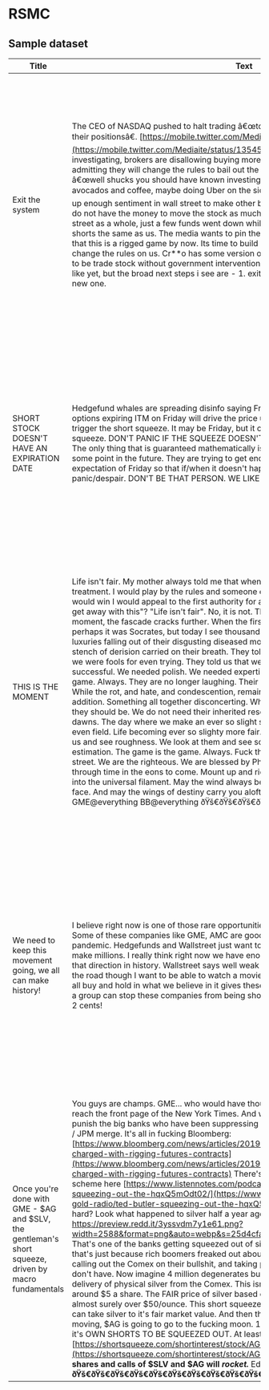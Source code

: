 # RSMC
## Sample dataset

|Title                                                                                                |Text                                                                                                                                                                                                                                                                                                                                                                                                                                                                                                                                                                                                                                                                                                                                                                                                                                                                                                                                                                                                                                                                                                                                                                                                                                                                                                                                                                                                                                                                                                                                                                                                                                                                                                                                                                                                                                                                                                                                                                                                                                                                                                                                                                                                                                          |Link                                                                                                   |Length|Summary                                                                                                                                                                                                                                                                                                                                                       |Score|
|-----------------------------------------------------------------------------------------------------|----------------------------------------------------------------------------------------------------------------------------------------------------------------------------------------------------------------------------------------------------------------------------------------------------------------------------------------------------------------------------------------------------------------------------------------------------------------------------------------------------------------------------------------------------------------------------------------------------------------------------------------------------------------------------------------------------------------------------------------------------------------------------------------------------------------------------------------------------------------------------------------------------------------------------------------------------------------------------------------------------------------------------------------------------------------------------------------------------------------------------------------------------------------------------------------------------------------------------------------------------------------------------------------------------------------------------------------------------------------------------------------------------------------------------------------------------------------------------------------------------------------------------------------------------------------------------------------------------------------------------------------------------------------------------------------------------------------------------------------------------------------------------------------------------------------------------------------------------------------------------------------------------------------------------------------------------------------------------------------------------------------------------------------------------------------------------------------------------------------------------------------------------------------------------------------------------------------------------------------------|-------------------------------------------------------------------------------------------------------|------|--------------------------------------------------------------------------------------------------------------------------------------------------------------------------------------------------------------------------------------------------------------------------------------------------------------------------------------------------------------|-----|
|Exit the system                                                                                      |The CEO of NASDAQ pushed to halt trading â€œto give investors a chance to recalibrate their positionsâ€.  [https://mobile.twitter.com/Mediaite/status/1354504710695362563](https://mobile.twitter.com/Mediaite/status/1354504710695362563)  Now SEC is investigating, brokers are disallowing buying more calls. This is the institutions flat out admitting they will change the rules to bail out the rich but if it happens to us, we get a â€œwell shucks you should have known investing is risky! have you tried cutting out avocados and coffee, maybe doing Uber on the side?â€  We may have collectively driven up enough sentiment in wall street to make other big players go long on GME with us (we do not have the money to move the stock as much as it did alone). we didnâ€™t hurt wall street as a whole, just a few funds went down while others went up and profited off the shorts the same as us. The media wants to pin the blame on us.  It should be crystal clear that this is a rigged game by now. Its time to build new exchanges that canâ€™t arbitrarily change the rules on us. Cr\*\*o has some version of these, maybe they can be repurposed to be trade stock without government intervention. I donâ€™t know exactly what it will look like yet, but the broad next steps i see are - 1. exit the current financial system 2. build a new one.                                                                                                                                                                                                                                                                                                                                                                                                                                                                                                                                                                                                                                                                                                                                                                                                                                                         |https://www.reddit.com/r/wallstreetbets/comments/l6uhhn/exit_the_system/                               |242   |NASDAQ was shut for a while by the CEO to help investors by allowing more time to change their positions. However, SEC is investigating the issue, and the media is blaming the rich players. The rich have proposed that government should not intervene by exiting the current financial system to build a new one.                                         |100  |
|SHORT STOCK DOESN'T HAVE AN EXPIRATION DATE                                                          |Hedgefund whales are spreading disinfo saying Friday is make-or-break for $GME. Call options expiring ITM on Friday will drive the price up if levels are maintained, but may not trigger the short squeeze.  It may be Friday, but it could be next week the we see the real squeeze.  DON'T PANIC IF THE SQUEEZE DOESN'T HAPPEN FRIDAY.  It's not guaranteed to. The only thing that is guaranteed mathematically is that the shorts will have to cover at some point in the future. They are trying to get enough people hooked on the false expectation of Friday so that if/when it doesn't happen, enough will sell out of panic/despair. DON'T BE THAT PERSON.  WE LIKE THE STOCK                                                                                                                                                                                                                                                                                                                                                                                                                                                                                                                                                                                                                                                                                                                                                                                                                                                                                                                                                                                                                                                                                                                                                                                                                                                                                                                                                                                                                                                                                                                                                      |https://www.reddit.com/r/wallstreetbets/comments/l6uf6d/short_stock_doesnt_have_an_expiration_date/    |125   |Hedgefund whales are spreading misinformation that Friday is the day of do-or-die. The ground truth is that the real squeeze would happen next week and not this Friday. People would get false expectations of Friday and then sell out in panic, and you should not be that person.                                                                         |100  |
|THIS IS THE MOMENT                                                                                   |Life isn't fair. My mother always told me that when I would complain about arbitrary treatment. I would play by the rules and someone else would ignore them. When they would win I would appeal to the first authority for an explanation. "Are you going to let them get away with this"? "Life isn't fair". No, it is not. The game is the game. Always.  In this moment, the fascade cracks further. When the first breach was made I do not know, perhaps it was Socrates, but today I see thousands. Millions.   Once they were laughing, luxuries falling out of their disgusting diseased mouths as they cackled. The unmistakable stench of derision carried on their breath. They told anyone outside of their elite class that we were fools for even trying. They told us that we were naive. We needed networks to be successful. We needed polish. We needed expertise. We needed THEM. The game is the game. Always.   They are no longer laughing. Their odious oeuvre still wafts through the air. While the rot, and hate, and condescention, remains, the noxious air betrays a new addition. Something all together disconcerting. What it betrays, is fear. They are afraid. And they should be. We do not need their inherited resources masked as acumen. A new day dawns. The day where we make an ever so slight step towards what they fear the most. An even field. Life becoming ever so slighty more fair.   AND. THEY. ARE. SCARED. They look at us and see roughness. We look at them and see softness. We are both correct in our estimation.  The game is the game. Always.  Fuck them in the street. Fuck them all in the street. We are the righteous. We are blessed by Phoebe. What started here will echo through time in the eons to come. Mount up and ride with the fury of a thousand rockets into the universal filament. May the wind always be at your back and the sun upon your face. And may the wings of destiny carry you aloft, to dance with the stars.  GME@everything BB@everything  ðŸš€ðŸš€ðŸš€ðŸš€ðŸš€ðŸš€ðŸš€                                                                                                                                                                       |https://www.reddit.com/r/wallstreetbets/comments/l6ub9l/this_is_the_moment/                            |355   |In this moment, the fascade cracks further. When the first breach was made I do not know, perhaps it was Socrates, but today I see thousands. What started here will echo through time in the eons to come. Mount up and ride with the fury of a thousand rockets into the universal filament. May the wind always be at your back and the sun upon your face.|88   |
|We need to keep this movement going, we all can make history!                                        | I believe right now is one of those rare opportunities that we all can help and do good. Some of these companies like GME, AMC are good companies that's been hit hard by this pandemic. Hedgefunds and Wallstreet just want to short these companies to zero and make millions.    I really think right now we have enough support and enough of us to change that direction in history. Wallstreet says  well weak companies need to just go. 10 yrs down the road though I want to be able to watch a movie in a movie theater with my family. If we all buy and hold in what we believe in it gives these companies a second chance and we as a group can stop these companies from being shorted to death and just disappear. Just my 2 cents!                                                                                                                                                                                                                                                                                                                                                                                                                                                                                                                                                                                                                                                                                                                                                                                                                                                                                                                                                                                                                                                                                                                                                                                                                                                                                                                                                                                                                                                                                          |https://www.reddit.com/r/wallstreetbets/comments/l6uao1/we_need_to_keep_this_movement_going_we_all_can/|139   |Hedge funds and Wallstreet fair need to brief these companies to zero and make millions. Ten yrs down the street, even though I need to be able to observe a motion picture in a motion picture theatre with my family. In case we all purchase and hold in what we accept, it gives these companies a moment chance. Fair, my 2 cents!                       |91   |
|Once you're done with GME - $AG and $SLV, the gentleman's short squeeze, driven by macro fundamentals|You guys are champs. GME... who would have thought a bunch of crazy retards could reach the front page of the New York Times.  And when you're done with GME, it's time to punish the big banks who have been suppressing the price of silver since the Bear Stearns / JPM merge. It's all in fucking Bloomberg:  [https://www.bloomberg.com/news/articles/2019-09-16/precious-metals-traders-charged-with-rigging-futures-contracts](https://www.bloomberg.com/news/articles/2019-09-16/precious-metals-traders-charged-with-rigging-futures-contracts)  There's an excellent explanation of their scheme here  [https://www.listennotes.com/podcasts/palisades-gold-radio/ted-butler-squeezing-out-the-hqxQ5mOdt02/](https://www.listennotes.com/podcasts/palisades-gold-radio/ted-butler-squeezing-out-the-hqxQ5mOdt02/)  You think GME squeezed hard? Look what happened to silver half a year ago in July:  &#x200B;  https://preview.redd.it/3yssvdm7y1e61.png?width=2588&format=png&auto=webp&s=25d4cfa973d57f1f6083affdcecf6b35e4055a7f  That's one of the banks getting squeezed out of silver, having to cover their shorts... and that's just because rich boomers freaked out about financial instability and finally started calling out the Comex on their bullshit, and taking physically delivery of silver... which they don't have.  Now imagine 4 million degenerates buying $SLV, forcing the trust to take delivery of physical silver from the Comex. This isn't GME, who's fair price is maybe around $5 a share. The FAIR price of silver based on the historical gold/silver ratio is almost surely over $50/ounce. This short squeeze will be a fantastic success even if we can take silver to it's fair market value.  And then there's $AG. Because once silver starts moving, $AG is going to go to the fucking moon. 1) it's a leverage play on silver, 2) It's got it's OWN SHORTS TO BE SQUEEZED OUT. At least a 23% short float as of last count: [https://shortsqueeze.com/shortinterest/stock/AG.htm](https://shortsqueeze.com/shortinterest/stock/AG.htm)  **TL;DR: Once this thing gets going, shares and calls of $SLV and $AG will** ***rocket.***  Edit: **ðŸš€ðŸš€ðŸš€ðŸš€ðŸš€ðŸš€ðŸš€ðŸš€ðŸš€ðŸš€**|https://www.reddit.com/r/wallstreetbets/comments/l6u9wu/once_youre_done_with_gme_ag_and_slv_the/       |361   |Envision 4 million ruffians buying $SLV, constraining the belief to require conveyance of physical silver from the Comex. This isn't GME, whose reasonable cost is possibly around $5 a share. The Reasonable cost of silver based on the verifiable gold/silver proportion is near, without a doubt over $50/ounce.                                          |89   |
